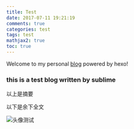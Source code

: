 ```yaml
---
title: Test
date: 2017-07-11 19:21:19
comments: true
categories: test
tags: test
mathjax2: true
toc: true
---
```


Welcome to my personal [blog](https://antfaiz5z.github.io/) powered by hexo!

### this is a test blog written by sublime
以上是摘要
<!--more-->
以下是余下全文


![头像测试](http://osxg0gzju.bkt.clouddn.com/avatar/1.gif "这是头像")